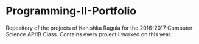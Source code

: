 # Programming-II-Portfolio
Repository of the projects of Kanishka Ragula for the 2016-2017 Computer Science AP/IB Class.  Contains every project I worked on this year.
